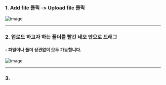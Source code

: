 ### 1. Add file 클릭 -> Upload file 클릭
![image](https://user-images.githubusercontent.com/84713532/201130350-3f8bba7c-ec0b-411c-a257-278a2f3ee790.png)

---

### 2. 업로드 하고자 하는 폴더를 빨간 네모 안으로 드래그
#### - 파일이나 폴더 상관없이 모두 가능합니다.
![image](https://user-images.githubusercontent.com/84713532/201130650-91b46c31-0c1c-45de-a7dd-6f7a435197b7.png)

---

### 3. 
